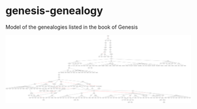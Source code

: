 # genesis-genealogy
 Model of the genealogies listed in the book of Genesis

![Tree diagram of Genesis genealogy](https://raw.githubusercontent.com/dannbuckley/genesis-genealogy/main/tree.png)